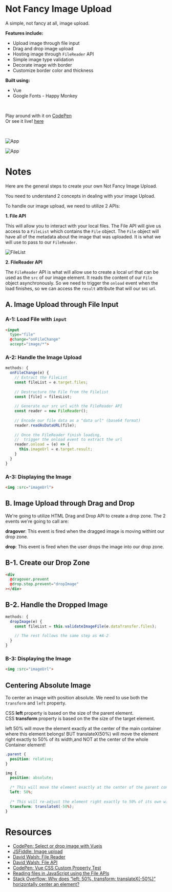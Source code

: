 # Not Fancy Image Upload

A simple, not fancy at all, image upload.

**Features include:**

- Upload image through file input
- Drag and drop image upload
- Hosting image through `FileReader` API
- Simple image type validation
- Decorate image with border 
- Customize border color and thickness

**Built using:**

- Vue
- Google Fonts - Happy Monkey

<br>

Play around with it on [CodePen](https://codepen.io/samanthaming/pen/XBKBBv)  
Or see it live! [here](https://samanthaming.github.io/not-fancy-image-upload/)

<br>

![App](images/not-fancy-image-upload.png)

![App](images/not-fancy-image-upload-image.png)

# Notes

Here are the general steps to create your own Not Fancy Image Upload.

You need to understand 2 concepts in dealing with your image Upload.

To handle our image upload, we need to utilize 2 APIs:

**1. File API**

This will allow you to interact with your local files. The File API will give us access to a `FileList` which contains the `File` object. The `File` object will have all of the metadata about the image that was uploaded. It is what we will use to pass to our `FileReader`.

![FileList](images/file-list.png)

**2. FileReader API**

The `FileReader` API is what will allow use to create a local url that can be used as the `src` of our image element. It reads the content of our `File` object asynchronously. So we need to trigger the `onload` event when the load finishes, so we can access the `result` attribute that will our src url.

## A. Image Upload through File Input

### A-1: Load File with `input`

```html
<input 
  type="file" 
  @change="onFileChange" 
  accept="image/*">
```

### A-2: Handle the Image Upload

```javascript
methods: {
  onFileChange(e) {
    // Extract the FileList 
    const fileList = e.target.files;
    
    // Destructure the File from the Filelist
    const [file] = filesList;
    
    // Generate our src url with the FileReader API
    const reader = new FileReader();
    
    // Encode our file data as a "data url" (base64 format)
    reader.readAsDataURL(file);
    
    // Once the FileReader finish loading, 
    //  trigger the onload event to extract the url
    reader.onload = (e) => {
      this.imageUrl = e.target.result;
    }
  }
}
```

### A-3: Displaying the Image

```html
<img :src="imageUrl">
```

## B. Image Upload through Drag and Drop

We're going to utilize HTML Drag and Drop API to create a drop zone. The 2 events we're going to call are:

**dragover**: This event is fired when the dragged image is moving withint our drop zone.

**drop**: This event is fired when the user drops the image into our drop zone.

## B-1. Create our Drop Zone

```html
<div 
  @dragover.prevent 
  @drop.stop.prevent="dropImage"
></div>
```

## B-2. Handle the Dropped Image

```javascript
methods: {
  dropImage(e) {
    const fileList = this.validateImageFile(e.dataTransfer.files);
    
    // The rest follows the same step as #A-2
  }
}
```

### B-3: Displaying the Image

```html
<img :src="imageUrl">
```

## Centering Absolute Image

To center an image with position absolute. We need to use both the `transform` and `left` property.

CSS **left** property is based on the size of the parent element.  
CSS **transform** property is based on the the size of the target element.

left 50% will move the element exactly at the center of the main container where this element belongs! BUT translateX(50%) will move the element right exactly to 50% of its width,and NOT at the center of the whole Container element!

```css
.parent {
  position: relative;
}

img {
  position: absolute;
  
  /* This will move the element exactly at the center of the parent container */
  left: 50%;
  
  /* This will re-adjust the element right exactly to 50% of its own width */
  transform: translateX(-50%);
}
```

# Resources

- [CodePen: Select or drop image with Vuejs](https://codepen.io/raffo1234/pen/bZQXwZ)
- [JSFiddle: Image upload](https://jsfiddle.net/mani04/5zyozvx8/)
- [David Walsh: File Reader](https://davidwalsh.name/filereader)
- [David Walsh: File API](https://davidwalsh.name/file-api)
- [CodePen: Vue CSS Custom Property Test](https://codepen.io/richardtallent/pen/yvpERW/)
- [Reading files in JavaScript using the File APIs](https://www.html5rocks.com/en/tutorials/file/dndfiles/)
- [Stack Overflow: Why does “left: 50%, transform: translateX(-50%)” horizontally center an element?](https://stackoverflow.com/questions/25982135/why-does-left-50-transform-translatex-50-horizontally-center-an-element)
